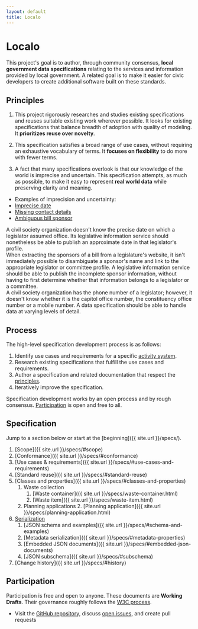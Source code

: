 ```yaml
---
layout: default
title: Localo
---
```

<div class="page-header">
  <h1>Localo</h1>
</div>

This project's goal is to author, through community consensus, **local government data specifications** relating to the services and information provided by local government. A related goal is to make it easier for civic developers to create additional software built on these standards.

<h2 id="principles">Principles</h2>

1. This project rigorously researches and studies existing specifications and reuses suitable existing work wherever possible. It looks for existing specifications that balance breadth of adoption with quality of modeling. It **prioritizes reuse over novelty**.

1. This specification satisfies a broad range of use cases, without requiring an exhaustive vocabulary of terms. It **focuses on flexibility** to do more with fewer terms.

1. A fact that many specifications overlook is that our knowledge of the world is imprecise and uncertain. This specification attempts, as much as possible, to make it easy to represent **real world data** while preserving clarity and meaning.

<div class="well well-white">
  <ul class="nav nav-tabs no-js">
    <li class="disabled"><a>Examples of imprecision and uncertainty:</a>
    <li class="active"><a href="#example-date">Imprecise date</a></li>
    <li><a href="#example-contact">Missing contact details</a></li>
    <li><a href="#example-sponsor">Ambiguous bill sponsor</a></li>
  </ul>

  <div class="tab-content">
    <div class="tab-pane active" id="example-date">
      A civil society organization doesn't know the precise date on which a legislator assumed office. Its legislative information service should nonetheless be able to publish an approximate date in that legislator's profile.
    </div>
    <div class="tab-pane" id="example-sponsor">
      When extracting the sponsors of a bill from a legislature's website, it isn't immediately possible to disambiguate a sponsor's name and link to the appropriate legislator or committee profile. A legislative information service should be able to publish the incomplete sponsor information, without having to first determine whether that information belongs to a legislator or a committee.
    </div>
    <div class="tab-pane" id="example-contact">
      A civil society organization has the phone number of a legislator; however, it doesn't know whether it is the capitol office number, the constituency office number or a mobile number. A data specification should be able to handle data at varying levels of detail.
    </div>
  </div>
</div>

## Process

The high-level specification development process is as follows:

1. Identify use cases and requirements for a specific [activity system](http://www.thoughtworks-studios.com/blog/stop-designing-users).
2. Research existing specifications that fulfill the use cases and requirements.
3. Author a specification and related documentation that respect the [principles](#principles).
4. Iteratively improve the specification.

Specification development works by an open process and by rough consensus. [Participation](#participation) is open and free to all.

## Specification

Jump to a section below or start at the [beginning]({{ site.url }}/specs/).

1. [Scope]({{ site.url }}/specs/#scope)
1. [Conformance]({{ site.url }}/specs/#conformance)
1. [Use cases & requirements]({{ site.url }}/specs/#use-cases-and-requirements)
1. [Standard reuse]({{ site.url }}/specs/#standard-reuse)
1. [Classes and properties]({{ site.url }}/specs/#classes-and-properties)
    1. Waste collection
        1. [Waste container]({{ site.url }}/specs/waste-container.html)
        1. [Waste item]({{ site.url }}/specs/waste-item.html)
    2. Planning applications
        2. [Planning application]({{ site.url }}/specs/planning-application.html)
1. [Serialization](/specs/#serialization)
    1. [JSON schema and examples]({{ site.url }}/specs/#schema-and-examples)
    1. [Metadata serialization]({{ site.url }}/specs/#metadata-properties)
    1. [Embedded JSON documents]({{ site.url }}/specs/#embedded-json-documents)
    1. [JSON subschema]({{ site.url }}/specs/#subschema)
1. [Change history]({{ site.url }}/specs/#history)


<h2 id="participation">Participation</h2>

Participation is free and open to anyone. These documents are **Working Drafts**. Their governance roughly follows the [W3C process](http://www.w3.org/community/about/agreements/).

* Visit the [GitHub repository](https://github.com/LocalGovDigital/Localo/tree/gh-pages), discuss [open issues](https://github.com/LocalGovDigital/Localo/issues), and create pull requests


